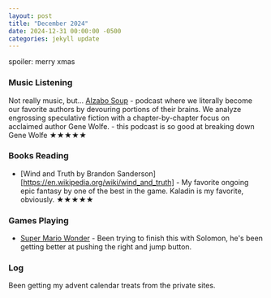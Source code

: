 ```yaml
---
layout: post
title: "December 2024"
date: 2024-12-31 00:00:00 -0500
categories: jekyll update
---
```


spoiler: merry xmas

### Music Listening

Not really music, but... [Alzabo Soup](https://www.alzabosoup.com/) - podcast where we literally become our favorite authors by devouring portions of their brains. We analyze engrossing speculative fiction with a chapter-by-chapter focus on acclaimed author Gene Wolfe. - this podcast is so good at breaking down Gene Wolfe ★★★★★

### Books Reading

- [Wind and Truth by Brandon Sanderson][https://en.wikipedia.org/wiki/wind_and_truth] - My favorite ongoing epic fantasy by one of the best in the game. Kaladin is my favorite, obviously. ★★★★★

### Games Playing

- [Super Mario Wonder](https://en.wikipedia.org/wiki/Super_Mario_Bros._Wonder) - Been trying to finish this with Solomon, he's been getting better at pushing the right and jump button.

### Log

Been getting my advent calendar treats from the private sites.
